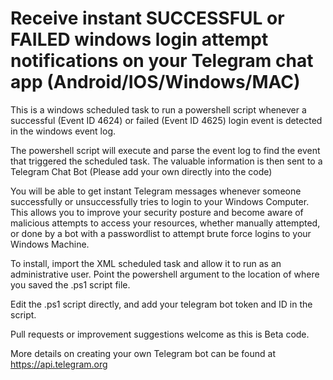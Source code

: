 # Receive instant SUCCESSFUL or FAILED windows login attempt notifications on your Telegram chat app (Android/IOS/Windows/MAC)  

This is a windows scheduled task to run a powershell script whenever a successful (Event ID 4624) or failed (Event ID 4625) login event is detected in the windows event log.

The powershell script will execute and parse the event log to find the event that triggered the scheduled task.
The valuable information is then sent to a Telegram Chat Bot (Please add your own directly into the code)

You will be able to get instant Telegram messages whenever someone successfully or unsuccessfully tries to login to your Windows Computer. This allows you to improve your security posture and become aware of malicious attempts to access your resources, whether manually attempted, or done by a bot with a passwordlist to attempt brute force logins to your Windows Machine.

To install, import the XML scheduled task and allow it to run as an administrative user. Point the powershell argument to the location of where you saved the .ps1 script file.

Edit the .ps1 script directly, and add your telegram bot token and ID in the script.

Pull requests or improvement suggestions welcome as this is Beta code.

More details on creating your own Telegram bot can be found at https://api.telegram.org
